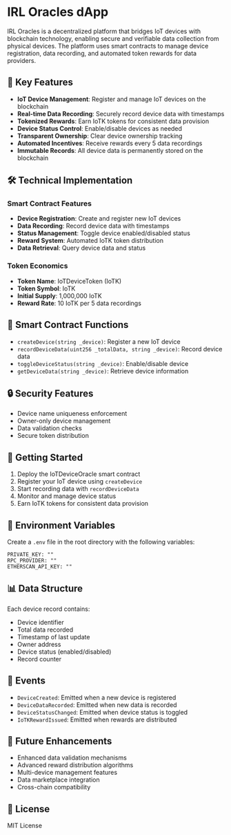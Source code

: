 # IRL Oracles dApp

IRL Oracles is a decentralized platform that bridges IoT devices with blockchain technology, enabling secure and verifiable data collection from physical devices. The platform uses smart contracts to manage device registration, data recording, and automated token rewards for data providers.

## 🌟 Key Features

- **IoT Device Management**: Register and manage IoT devices on the blockchain
- **Real-time Data Recording**: Securely record device data with timestamps
- **Tokenized Rewards**: Earn IoTK tokens for consistent data provision
- **Device Status Control**: Enable/disable devices as needed
- **Transparent Ownership**: Clear device ownership tracking
- **Automated Incentives**: Receive rewards every 5 data recordings
- **Immutable Records**: All device data is permanently stored on the blockchain

## 🛠 Technical Implementation

### Smart Contract Features

- **Device Registration**: Create and register new IoT devices
- **Data Recording**: Record device data with timestamps
- **Status Management**: Toggle device enabled/disabled status
- **Reward System**: Automated IoTK token distribution
- **Data Retrieval**: Query device data and status

### Token Economics

- **Token Name**: IoTDeviceToken (IoTK)
- **Token Symbol**: IoTK
- **Initial Supply**: 1,000,000 IoTK
- **Reward Rate**: 10 IoTK per 5 data recordings

## 📝 Smart Contract Functions

- `createDevice(string _device)`: Register a new IoT device
- `recordDeviceData(uint256 _totalData, string _device)`: Record device data
- `toggleDeviceStatus(string _device)`: Enable/disable device
- `getDeviceData(string _device)`: Retrieve device information

## 🔒 Security Features

- Device name uniqueness enforcement
- Owner-only device management
- Data validation checks
- Secure token distribution

## 🚀 Getting Started

1. Deploy the IoTDeviceOracle smart contract
2. Register your IoT device using `createDevice`
3. Start recording data with `recordDeviceData`
4. Monitor and manage device status
5. Earn IoTK tokens for consistent data provision

## 🔑 Environment Variables

Create a `.env` file in the root directory with the following variables:

```env
PRIVATE_KEY: ""
RPC_PROVIDER: ""
ETHERSCAN_API_KEY: ""

```

## 📊 Data Structure

Each device record contains:

- Device identifier
- Total data recorded
- Timestamp of last update
- Owner address
- Device status (enabled/disabled)
- Record counter

## 🔄 Events

- `DeviceCreated`: Emitted when a new device is registered
- `DeviceDataRecorded`: Emitted when new data is recorded
- `DeviceStatusChanged`: Emitted when device status is toggled
- `IoTKRewardIssued`: Emitted when rewards are distributed

## 🔮 Future Enhancements

- Enhanced data validation mechanisms
- Advanced reward distribution algorithms
- Multi-device management features
- Data marketplace integration
- Cross-chain compatibility

## 📄 License

MIT License
